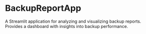 # BackupReportApp
A Streamlit application for analyzing and visualizing backup reports. Provides a dashboard with insights into backup performance.
